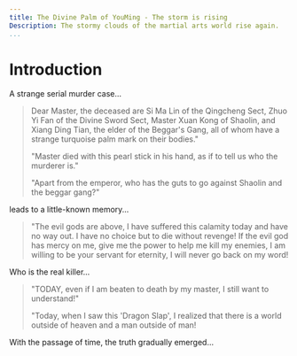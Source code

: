 ```yaml
---
title: The Divine Palm of YouMing - The storm is rising
Description: The stormy clouds of the martial arts world rise again.
...
```


# Introduction

A strange serial murder case...

> Dear Master, the deceased are Si Ma Lin of the Qingcheng Sect, Zhuo Yi Fan of the Divine Sword Sect, Master Xuan Kong of Shaolin, and Xiang Ding Tian, the elder of the Beggar's Gang, all of whom have a strange turquoise palm mark on their bodies."
>
> "Master died with this pearl stick in his hand, as if to tell us who the murderer is."
>
> "Apart from the emperor, who has the guts to go against Shaolin and the beggar gang?"

leads to a little-known memory...

> "The evil gods are above, I have suffered this calamity today and have no way out. I have no choice but to die without revenge! If the evil god has mercy on me, give me the power to help me kill my enemies, I am willing to be your servant for eternity, I will never go back on my word!

Who is the real killer...

> "TODAY, even if I am beaten to death by my master, I still want to understand!"
>
> "Today, when I saw this 'Dragon Slap', I realized that there is a world outside of heaven and a man outside of man!

With the passage of time, the truth gradually emerged...
